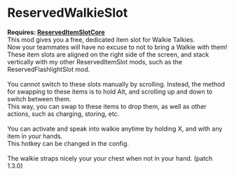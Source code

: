 # ReservedWalkieSlot
<strong>Requires: <a href="https://thunderstore.io/c/lethal-company/p/FlipMods/ReservedItemSlotCore/">ReservedItemSlotCore</a></strong><br>
This mod gives you a free, dedicated item slot for Walkie Talkies.<br>
Now your teammates will have no excuse to not to bring a Walkie with them!<br>
These item slots are aligned on the right side of the screen, and stack vertically with my other ReservedItemSlot mods, such as the ReservedFlashlightSlot mod.<br>
<br>
You cannot switch to these slots manually by scrolling. Instead, the method for swapping to these items is to hold Alt, and scrolling up and down to switch between them.<br>
This way, you can swap to these items to drop them, as well as other actions, such as charging, storing, etc.<br>
<br>
You can activate and speak into walkie anytime by holding X, and with any item in your hands.<br>
This hotkey can be changed in the config.<br>
<br>
The walkie straps nicely your your chest when not in your hand. (patch 1.3.0)